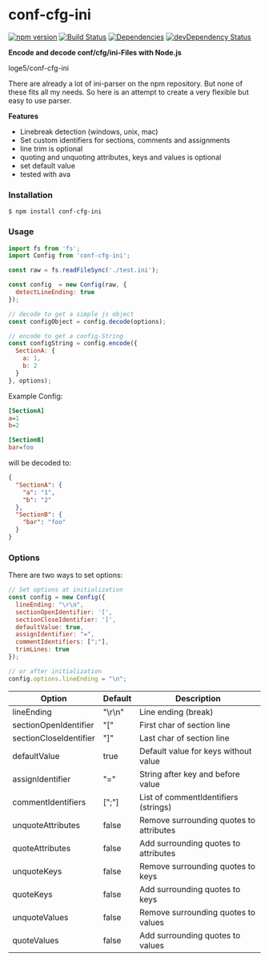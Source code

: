 # conf-cfg-ini

[![npm version](https://badge.fury.io/js/conf-cfg-ini.svg)](http://badge.fury.io/js/conf-cfg-ini)
[![Build Status](https://travis-ci.org/loge5/conf-cfg-ini.svg?branch=master)](https://travis-ci.org/loge5/conf-cfg-ini)
[![Dependencies](https://david-dm.org/loge5/conf-cfg-ini.svg)](https://david-dm.org/loge5/conf-cfg-ini) 
[![devDependency Status](https://david-dm.org/loge5/conf-cfg-ini/dev-status.svg)](https://david-dm.org/loge5/conf-cfg-ini#info=devDependencies)

**Encode and decode conf/cfg/ini-Files with Node.js**

loge5/conf-cfg-ini

There are already a lot of ini-parser on the npm repository. 
But none of these fits all my needs. 
So here is an attempt to create a very flexible but easy to use parser.

**Features**
- Linebreak detection (windows, unix, mac)
- Set custom identifiers for sections, comments and assignments
- line trim is optional
- quoting and unquoting attributes, keys and values is optional
- set default value
- tested with ava

### Installation ###
```shell
$ npm install conf-cfg-ini
```

### Usage ###
```javascript
import fs from 'fs';
import Config from 'conf-cfg-ini';

const raw = fs.readFileSync('./test.ini');

const config  = new Config(raw, {
  detectLineEnding: true
});

// decode to get a simple js object
const configObject = config.decode(options);

// encode to get a config-String
const configString = config.encode({
  SectionA: {
    a: 1,
    b: 2
  }
}, options);
```

Example Config:
```ini
[SectionA]
a=1
b=2

[SectionB]
bar=foo
```
will be decoded to:
```json
{
  "SectionA": {
    "a": "1",
    "b": "2"
  },
  "SectionB": {
    "bar": "foo"
  }
}
```

### Options ###
There are two ways to set options:
```javascript
// Set options at initialization
const config = new Config({
  lineEnding: "\r\n",
  sectionOpenIdentifier: '[',
  sectionCloseIdentifier: ']',
  defaultValue: true,
  assignIdentifier: "=",
  commentIdentifiers: [";"],
  trimLines: true
});

// or after initialization
config.options.lineEnding = "\n";
```

| Option                   | Default       | Description                              |
| ------------------------ | ------------- | ---------------------------------------- |
| lineEnding               | "\r\n"        | Line ending (break)                      |
| sectionOpenIdentifier    | "["           | First char of section line               |
| sectionCloseIdentifier   | "]"           | Last char of section line                |
| defaultValue             | true          | Default value for keys without value     |
| assignIdentifier         | "="           | String after key and before value        |
| commentIdentifiers       | [";"]         | List of commentIdentifiers (strings)     |
| unquoteAttributes        | false         | Remove surrounding quotes to attributes  |
| quoteAttributes          | false         | Add surrounding quotes to attributes     |
| unquoteKeys              | false         | Remove surrounding quotes to keys        |
| quoteKeys                | false         | Add surrounding quotes to keys           |
| unquoteValues            | false         | Remove surrounding quotes to values      |
| quoteValues              | false         | Add surrounding quotes to values         |
